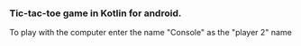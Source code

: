 ### Tic-tac-toe game in Kotlin for android.
To play with the computer enter the name "Console" as the "player 2" name

